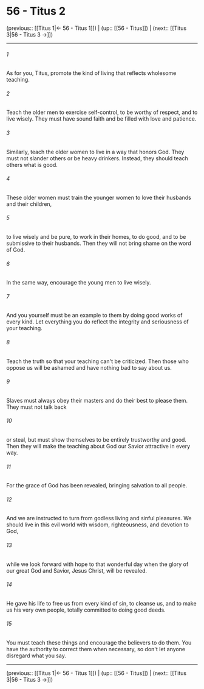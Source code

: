 # 56 - Titus 2

(previous:: [[Titus 1|← 56 - Titus 1]]) | (up:: [[56 - Titus]]) | (next:: [[Titus 3|56 - Titus 3 →]])

***


###### 1 
As for you, Titus, promote the kind of living that reflects wholesome teaching. 

###### 2 
Teach the older men to exercise self-control, to be worthy of respect, and to live wisely. They must have sound faith and be filled with love and patience. 

###### 3 
Similarly, teach the older women to live in a way that honors God. They must not slander others or be heavy drinkers. Instead, they should teach others what is good. 

###### 4 
These older women must train the younger women to love their husbands and their children, 

###### 5 
to live wisely and be pure, to work in their homes, to do good, and to be submissive to their husbands. Then they will not bring shame on the word of God. 

###### 6 
In the same way, encourage the young men to live wisely. 

###### 7 
And you yourself must be an example to them by doing good works of every kind. Let everything you do reflect the integrity and seriousness of your teaching. 

###### 8 
Teach the truth so that your teaching can't be criticized. Then those who oppose us will be ashamed and have nothing bad to say about us. 

###### 9 
Slaves must always obey their masters and do their best to please them. They must not talk back 

###### 10 
or steal, but must show themselves to be entirely trustworthy and good. Then they will make the teaching about God our Savior attractive in every way. 

###### 11 
For the grace of God has been revealed, bringing salvation to all people. 

###### 12 
And we are instructed to turn from godless living and sinful pleasures. We should live in this evil world with wisdom, righteousness, and devotion to God, 

###### 13 
while we look forward with hope to that wonderful day when the glory of our great God and Savior, Jesus Christ, will be revealed. 

###### 14 
He gave his life to free us from every kind of sin, to cleanse us, and to make us his very own people, totally committed to doing good deeds. 

###### 15 
You must teach these things and encourage the believers to do them. You have the authority to correct them when necessary, so don't let anyone disregard what you say.

***

(previous:: [[Titus 1|← 56 - Titus 1]]) | (up:: [[56 - Titus]]) | (next:: [[Titus 3|56 - Titus 3 →]])
